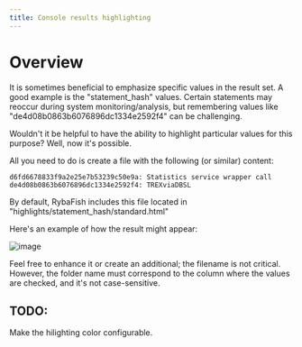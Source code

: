 ```yaml
---
title: Console results highlighting
---
```


# Overview
It is sometimes beneficial to emphasize specific values in the result set. A good example is the "statement_hash" values. Certain statements may reoccur during system monitoring/analysis, but remembering values like "de4d08b0863b6076896dc1334e2592f4" can be challenging.

Wouldn't it be helpful to have the ability to highlight particular values for this purpose? Well, now it's possible.

All you need to do is create a file with the following (or similar) content:

```
d6fd6678833f9a2e25e7b53239c50e9a: Statistics service wrapper call
de4d08b0863b6076896dc1334e2592f4: TREXviaDBSL
```

By default, RybaFish includes this file located in "highlights/statement_hash/standard.html"

Here's an example of how the result might appear:

![image](https://github.com/rybafish/rybafish.github.io/assets/53466066/531f7ff2-f00d-43af-aab5-610c52c75330)

Feel free to enhance it or create an additional; the filename is not critical. However, the folder name must correspond to the column where the values are checked, and it's not case-sensitive.

## TODO:
Make the hilighting color configurable.
